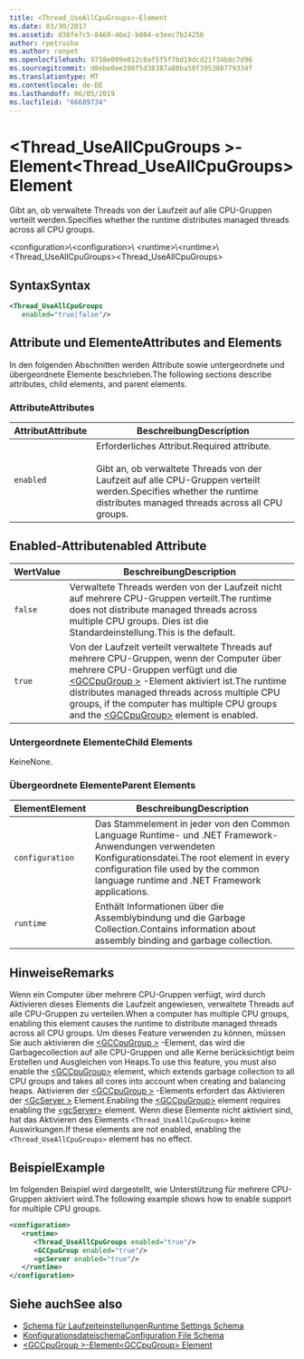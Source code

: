 ```yaml
---
title: <Thread_UseAllCpuGroups>-Element
ms.date: 03/30/2017
ms.assetid: d30fe7c5-8469-46e2-b804-e3eec7b24256
author: rpetrusha
ms.author: ronpet
ms.openlocfilehash: 9758e009e012c8af5f5f7bd19dcd21f34b8c7d96
ms.sourcegitcommit: d8ebe0ee198f5d38387a80ba50f395386779334f
ms.translationtype: MT
ms.contentlocale: de-DE
ms.lasthandoff: 06/05/2019
ms.locfileid: "66689734"
---
```

# <a name="threaduseallcpugroups-element"></a><span data-ttu-id="678ae-102">\<Thread_UseAllCpuGroups >-Element</span><span class="sxs-lookup"><span data-stu-id="678ae-102">\<Thread_UseAllCpuGroups> Element</span></span>

<span data-ttu-id="678ae-103">Gibt an, ob verwaltete Threads von der Laufzeit auf alle CPU-Gruppen verteilt werden.</span><span class="sxs-lookup"><span data-stu-id="678ae-103">Specifies whether the runtime distributes managed threads across all CPU groups.</span></span>

<span data-ttu-id="678ae-104">\<configuration>\\</span><span class="sxs-lookup"><span data-stu-id="678ae-104">\<configuration>\\</span></span>
<span data-ttu-id="678ae-105">\<runtime>\\</span><span class="sxs-lookup"><span data-stu-id="678ae-105">\<runtime>\\</span></span>
<span data-ttu-id="678ae-106">\<Thread_UseAllCpuGroups></span><span class="sxs-lookup"><span data-stu-id="678ae-106">\<Thread_UseAllCpuGroups></span></span>

## <a name="syntax"></a><span data-ttu-id="678ae-107">Syntax</span><span class="sxs-lookup"><span data-stu-id="678ae-107">Syntax</span></span>

```xml
<Thread_UseAllCpuGroups
   enabled="true|false"/>
```

## <a name="attributes-and-elements"></a><span data-ttu-id="678ae-108">Attribute und Elemente</span><span class="sxs-lookup"><span data-stu-id="678ae-108">Attributes and Elements</span></span>

<span data-ttu-id="678ae-109">In den folgenden Abschnitten werden Attribute sowie untergeordnete und übergeordnete Elemente beschrieben.</span><span class="sxs-lookup"><span data-stu-id="678ae-109">The following sections describe attributes, child elements, and parent elements.</span></span>

### <a name="attributes"></a><span data-ttu-id="678ae-110">Attribute</span><span class="sxs-lookup"><span data-stu-id="678ae-110">Attributes</span></span>

|<span data-ttu-id="678ae-111">Attribut</span><span class="sxs-lookup"><span data-stu-id="678ae-111">Attribute</span></span>|<span data-ttu-id="678ae-112">Beschreibung</span><span class="sxs-lookup"><span data-stu-id="678ae-112">Description</span></span>|
|---------------|-----------------|
|`enabled`|<span data-ttu-id="678ae-113">Erforderliches Attribut.</span><span class="sxs-lookup"><span data-stu-id="678ae-113">Required attribute.</span></span><br /><br /> <span data-ttu-id="678ae-114">Gibt an, ob verwaltete Threads von der Laufzeit auf alle CPU-Gruppen verteilt werden.</span><span class="sxs-lookup"><span data-stu-id="678ae-114">Specifies whether the runtime distributes managed threads across all CPU groups.</span></span>|

## <a name="enabled-attribute"></a><span data-ttu-id="678ae-115">Enabled-Attribut</span><span class="sxs-lookup"><span data-stu-id="678ae-115">enabled Attribute</span></span>

|<span data-ttu-id="678ae-116">Wert</span><span class="sxs-lookup"><span data-stu-id="678ae-116">Value</span></span>|<span data-ttu-id="678ae-117">Beschreibung</span><span class="sxs-lookup"><span data-stu-id="678ae-117">Description</span></span>|
|-----------|-----------------|
|`false`|<span data-ttu-id="678ae-118">Verwaltete Threads werden von der Laufzeit nicht auf mehrere CPU-Gruppen verteilt.</span><span class="sxs-lookup"><span data-stu-id="678ae-118">The runtime does not distribute managed threads across multiple CPU groups.</span></span> <span data-ttu-id="678ae-119">Dies ist die Standardeinstellung.</span><span class="sxs-lookup"><span data-stu-id="678ae-119">This is the default.</span></span>|
|`true`|<span data-ttu-id="678ae-120">Von der Laufzeit verteilt verwaltete Threads auf mehrere CPU-Gruppen, wenn der Computer über mehrere CPU-Gruppen verfügt und die [ \<GCCpuGroup >](../../../../../docs/framework/configure-apps/file-schema/runtime/gccpugroup-element.md) -Element aktiviert ist.</span><span class="sxs-lookup"><span data-stu-id="678ae-120">The runtime distributes managed threads across multiple CPU groups, if the computer has multiple CPU groups and the [\<GCCpuGroup>](../../../../../docs/framework/configure-apps/file-schema/runtime/gccpugroup-element.md) element is enabled.</span></span>|

### <a name="child-elements"></a><span data-ttu-id="678ae-121">Untergeordnete Elemente</span><span class="sxs-lookup"><span data-stu-id="678ae-121">Child Elements</span></span>

<span data-ttu-id="678ae-122">Keine</span><span class="sxs-lookup"><span data-stu-id="678ae-122">None.</span></span>

### <a name="parent-elements"></a><span data-ttu-id="678ae-123">Übergeordnete Elemente</span><span class="sxs-lookup"><span data-stu-id="678ae-123">Parent Elements</span></span>

|<span data-ttu-id="678ae-124">Element</span><span class="sxs-lookup"><span data-stu-id="678ae-124">Element</span></span>|<span data-ttu-id="678ae-125">Beschreibung</span><span class="sxs-lookup"><span data-stu-id="678ae-125">Description</span></span>|
|-------------|-----------------|
|`configuration`|<span data-ttu-id="678ae-126">Das Stammelement in jeder von den Common Language Runtime- und .NET Framework-Anwendungen verwendeten Konfigurationsdatei.</span><span class="sxs-lookup"><span data-stu-id="678ae-126">The root element in every configuration file used by the common language runtime and .NET Framework applications.</span></span>|
|`runtime`|<span data-ttu-id="678ae-127">Enthält Informationen über die Assemblybindung und die Garbage Collection.</span><span class="sxs-lookup"><span data-stu-id="678ae-127">Contains information about assembly binding and garbage collection.</span></span>|

## <a name="remarks"></a><span data-ttu-id="678ae-128">Hinweise</span><span class="sxs-lookup"><span data-stu-id="678ae-128">Remarks</span></span>

<span data-ttu-id="678ae-129">Wenn ein Computer über mehrere CPU-Gruppen verfügt, wird durch Aktivieren dieses Elements die Laufzeit angewiesen, verwaltete Threads auf alle CPU-Gruppen zu verteilen.</span><span class="sxs-lookup"><span data-stu-id="678ae-129">When a computer has multiple CPU groups, enabling this element causes the runtime to distribute managed threads across all CPU groups.</span></span> <span data-ttu-id="678ae-130">Um dieses Feature verwenden zu können, müssen Sie auch aktivieren die [ \<GCCpuGroup >](../../../../../docs/framework/configure-apps/file-schema/runtime/gccpugroup-element.md) -Element, das wird die Garbagecollection auf alle CPU-Gruppen und alle Kerne berücksichtigt beim Erstellen und Ausgleichen von Heaps.</span><span class="sxs-lookup"><span data-stu-id="678ae-130">To use this feature, you must also enable the [\<GCCpuGroup>](../../../../../docs/framework/configure-apps/file-schema/runtime/gccpugroup-element.md) element, which extends garbage collection to all CPU groups and takes all cores into account when creating and balancing heaps.</span></span> <span data-ttu-id="678ae-131">Aktivieren der [ \<GCCpuGroup >](../../../../../docs/framework/configure-apps/file-schema/runtime/gccpugroup-element.md) -Elements erfordert das Aktivieren der [ \<GcServer >](../../../../../docs/framework/configure-apps/file-schema/runtime/gcserver-element.md) Element.</span><span class="sxs-lookup"><span data-stu-id="678ae-131">Enabling the [\<GCCpuGroup>](../../../../../docs/framework/configure-apps/file-schema/runtime/gccpugroup-element.md) element requires enabling the [\<gcServer>](../../../../../docs/framework/configure-apps/file-schema/runtime/gcserver-element.md) element.</span></span> <span data-ttu-id="678ae-132">Wenn diese Elemente nicht aktiviert sind, hat das Aktivieren des Elements `<Thread_UseAllCpuGroups>` keine Auswirkungen.</span><span class="sxs-lookup"><span data-stu-id="678ae-132">If these elements are not enabled, enabling the `<Thread_UseAllCpuGroups>` element has no effect.</span></span>

## <a name="example"></a><span data-ttu-id="678ae-133">Beispiel</span><span class="sxs-lookup"><span data-stu-id="678ae-133">Example</span></span>

<span data-ttu-id="678ae-134">Im folgenden Beispiel wird dargestellt, wie Unterstützung für mehrere CPU-Gruppen aktiviert wird.</span><span class="sxs-lookup"><span data-stu-id="678ae-134">The following example shows how to enable support for multiple CPU groups.</span></span>

```xml
<configuration>
   <runtime>
      <Thread_UseAllCpuGroups enabled="true"/>
      <GCCpuGroup enabled="true"/>
      <gcServer enabled="true"/>
   </runtime>
</configuration>
```

## <a name="see-also"></a><span data-ttu-id="678ae-135">Siehe auch</span><span class="sxs-lookup"><span data-stu-id="678ae-135">See also</span></span>

- [<span data-ttu-id="678ae-136">Schema für Laufzeiteinstellungen</span><span class="sxs-lookup"><span data-stu-id="678ae-136">Runtime Settings Schema</span></span>](../../../../../docs/framework/configure-apps/file-schema/runtime/index.md)
- [<span data-ttu-id="678ae-137">Konfigurationsdateischema</span><span class="sxs-lookup"><span data-stu-id="678ae-137">Configuration File Schema</span></span>](../../../../../docs/framework/configure-apps/file-schema/index.md)
- [<span data-ttu-id="678ae-138">\<GCCpuGroup >-Element</span><span class="sxs-lookup"><span data-stu-id="678ae-138">\<GCCpuGroup> Element</span></span>](../../../../../docs/framework/configure-apps/file-schema/runtime/gccpugroup-element.md)
